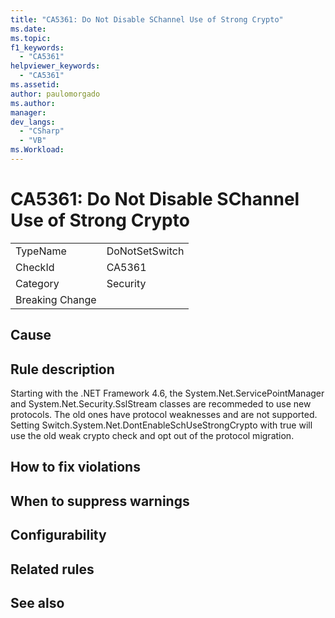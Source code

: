 ```yaml
---
title: "CA5361: Do Not Disable SChannel Use of Strong Crypto"
ms.date:
ms.topic:
f1_keywords:
  - "CA5361"
helpviewer_keywords:
  - "CA5361"
ms.assetid:
author: paulomorgado
ms.author:
manager:
dev_langs:
  - "CSharp" 
  - "VB"
ms.Workload:
---
```

# CA5361: Do Not Disable SChannel Use of Strong Crypto

|||
|-|-|
|TypeName|DoNotSetSwitch|
|CheckId|CA5361|
|Category|Security|
|Breaking Change||

## Cause

## Rule description

Starting with the .NET Framework 4.6, the System.Net.ServicePointManager and System.Net.Security.SslStream classes are recommeded to use new protocols. The old ones have protocol weaknesses and are not supported. Setting Switch.System.Net.DontEnableSchUseStrongCrypto with true will use the old weak crypto check and opt out of the protocol migration.

## How to fix violations

## When to suppress warnings

## Configurability

## Related rules

## See also

